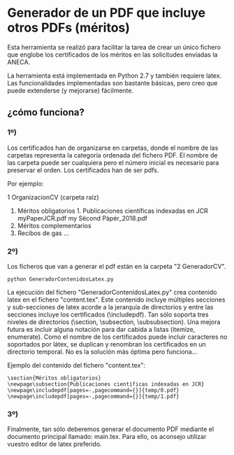 # Generador de un PDF que incluye otros PDFs (méritos)

Esta herramienta se realizó para facilitar la tarea de crear un único fichero que englobe los certificados de los méritos en las solicitudes enviadas la ANECA. 

La herramienta está implementada en Python 2.7 y también requiere latex. Las funcionalidades implementadas son bastante básicas, pero creo que puede extenderse (y mejorarse) fácilmente.

## ¿cómo funciona?

### 1º) 
Los certificados han de organizarse en carpetas, donde el nombre de las carpetas representa la categoría ordenada del fichero PDF. El nombre de las carpeta puede ser cualquiera pero el número inicial es necesario para preservar el orden.
Los certificados han de ser pdfs. 
 

Por ejemplo:

1 OrganizacionCV (carpeta raíz)
  1. Méritos obligatorios
    1. Publicaciones científicas indexadas en JCR
    	myPaperJCR.pdf
    	my Sëcond Pàpér_2018.pdf
  2. Méritos complementarios
  3. Recibos de gas
  ...

### 2º) 
Los ficheros que van a generar el pdf están en la carpeta "2 GeneradorCV".



```
python GeneradorContenidosLatex.py
```

La ejecución del fichero "GeneradorContenidosLatex.py" crea contenido latex en el fichero "content.tex". Este contenido incluye múltiples secciones y sub-secciones de latex acorde a la jerarquía de directorios y entre las secciones incluye los certificados (\includepdf). Tan sólo soporta tres niveles de directorios (\section, \subsection, \subsubsection). Una mejora futura es incluir alguna notación para dar cabida a listas (itemize, enumerate).
Como el nombre de los certificados puede incluir caracteres no soportados por látex, se duplican y renombran los certificados en un directorio temporal. No es la solución más óptima pero funciona...

Ejemplo del contenido del fichero "content.tex":
```
\section{Méritos obligatorios}
\newpage\subsection{Publicaciones científicas indexadas en JCR}
\newpage\includepdf[pages=-,pagecommand={}]{temp/0.pdf}
\newpage\includepdf[pages=-,pagecommand={}]{temp/1.pdf}
```

### 3º) 
Finalmente, tan sólo deberemos generar el documento PDF mediante el documento principal llamado: main.tex. Para ello, os aconsejo utilizar vuestro editor de latex preferido. 

